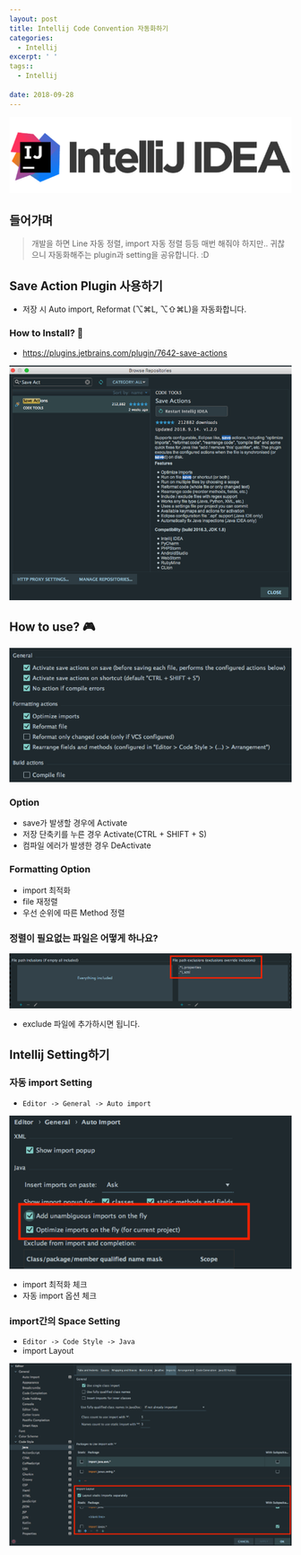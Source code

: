 ```yaml
---
layout: post
title: Intellij Code Convention 자동화하기
categories:
  - Intellij
excerpt: ' '
tags::
  - Intellij

date: 2018-09-28
---
```


![No Image](/assets/logo/Intellij.png)


## 들어가며
> 개발을 하면 Line 자동 정렬, import 자동 정렬 등등 매번 해줘야 하지만.. 귀찮으니 자동화해주는 plugin과 setting을 공유합니다. :D

## Save Action Plugin 사용하기
- 저장 시 Auto import, Reformat (⌥⌘L, ⌥⇧⌘L)을 자동화합니다.

### How to Install? 🧐
- <https://plugins.jetbrains.com/plugin/7642-save-actions>


![No Image](/assets/posts/20180928/1.png)

## How to use? 🎮

![No Image](/assets/posts/20180928/2.png)

### Option
- save가 발생할 경우에 Activate
- 저장 단축키를 누른 경우 Activate(CTRL + SHIFT + S)
- 컴파일 에러가 발생한 경우 DeActivate

### Formatting Option
- import 최적화
- file 재정렬
- 우선 순위에 따른 Method 정렬

### 정렬이 필요없는 파일은 어떻게 하나요?

![No Image](/assets/posts/20180928/3.png)

- exclude 파일에 추가하시면 됩니다.


## Intellij Setting하기

### 자동 import Setting
- `Editor -> General -> Auto import`

![No Image](/assets/posts/20180928/4.png)

- import 최적화 체크
- 자동 import 옵션 체크

### import간의 Space Setting
- `Editor -> Code Style -> Java`
- import Layout

![No Image](/assets/posts/20180928/5.png)
